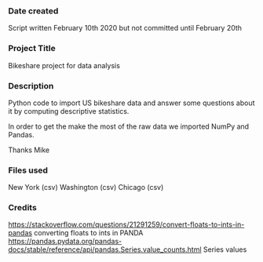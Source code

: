 ### Date created
Script written February 10th 2020 but not committed until February 20th

### Project Title
Bikeshare project for data analysis

### Description
Python code to import US bikeshare data and answer some questions about it by computing descriptive statistics.

In order to get the make the most of the raw data we imported NumPy and Pandas.

Thanks Mike 

### Files used
New York (csv)
Washington (csv)
Chicago (csv)

### Credits
https://stackoverflow.com/questions/21291259/convert-floats-to-ints-in-pandas converting floats to ints in PANDA
https://pandas.pydata.org/pandas-docs/stable/reference/api/pandas.Series.value_counts.html Series values
